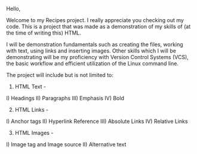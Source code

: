 Hello,

Welcome to my Recipes project. I really appreciate you checking out my code.
This is a project that was made as a demonstration of my skills of (at the time of writing this) HTML.

I will be demonstration fundamentals such as creating the files, working with text, using links and inserting images. Other skills which I will be demonstrating will be my proficiency with Version Control Systems (VCS), the basic workflow and efficient utilization of the Linux command line.

The project will include but is not limited to:

1) HTML Text - 

I) Headings
II) Paragraphs
III) Emphasis
IV) Bold

2) HTML Links -

I) Anchor tags
II) Hyperlink Reference
III) Absolute Links
IV) Relative Links

3) HTML Images -

I) Image tag and Image source
II) Alternative text